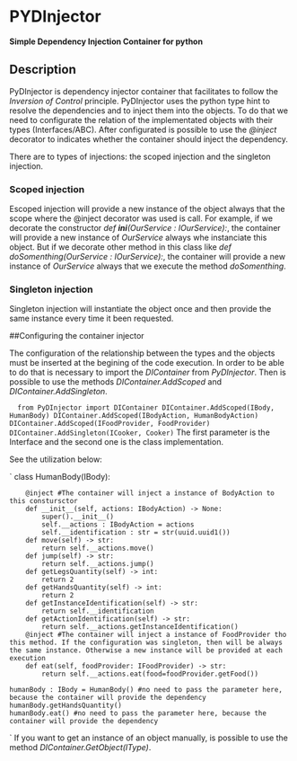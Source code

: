 # PYDInjector
**Simple Dependency Injection Container for python**

## Description

PyDInjector is dependency injector container that facilitates to follow the *Inversion of Control* principle. PyDInjector uses the python type hint to
resolve the dependencies and to inject them into the objects. To do that we need to configurate the relation of the implementated objects with their types
(Interfaces/ABC). After configurated is possible to use the *@inject* decorator to indicates whether the container should inject the dependency.

There are to types of injections: the scoped injection and the singleton injection.

### Scoped injection

Escoped injection will provide a new instance of the object always that the scope where the @inject decorator was used is call. For example, if we decorate
the constructor *def __ini__(OurService : IOurService):*, the container will provide a new instance of *OurService* always whe instanciate this object. But 
if we decorate other method in this class like *def doSomenthing(OurService : IOurService):*, the container will provide a new instance of *OurService* 
always that we execute the method *doSomenthing*.

### Singleton injection

Singleton injection will instantiate the object once and then provide the same instance every time it been requested.

##Configuring the container injector

The configuration of the relationship between the types and the objects must be inserted at the begining of the code execution. In order to be able to 
do that is necessary to import the  *DIContainer* from *PyDInjector*. Then is possible to use the methods 
*DIContainer.AddScoped* and *DIContainer.AddSingleton*.

`   from PyDInjector import DIContainer
    DIContainer.AddScoped(IBody, HumanBody)
    DIContainer.AddScoped(IBodyAction, HumanBodyAction)
    DIContainer.AddScoped(IFoodProvider, FoodProvider)
    DIContainer.AddSingleton(ICooker, Cooker)
`
The first parameter is the Interface and the second one is the class implementation.

See the utilization below:

`
    class HumanBody(IBody):    

        @inject #The container will inject a instance of BodyAction to this constursctor
        def __init__(self, actions: IBodyAction) -> None:        
            super().__init__()
            self.__actions : IBodyAction = actions
            self.__identification : str = str(uuid.uuid1())    
        def move(self) -> str:
            return self.__actions.move()
        def jump(self) -> str:
            return self.__actions.jump()
        def getLegsQuantity(self) -> int:
            return 2
        def getHandsQuantity(self) -> int:
            return 2
        def getInstanceIdentification(self) -> str:
            return self.__identification
        def getActionIdentification(self) -> str:
            return self.__actions.getInstanceIdentification()
        @inject #The container will inject a instance of FoodProvider tho this method. If the configuration was singleton, then will be always the same instance. Otherwise a new instance will be provided at each execution 
        def eat(self, foodProvider: IFoodProvider) -> str:
            return self.__actions.eat(food=foodProvider.getFood())
        
    humanBody : IBody = HumanBody() #no need to pass the parameter here, because the container will provide the dependency       
    humanBody.getHandsQuantity()
    humanBody.eat() #no need to pass the parameter here, because the container will provide the dependency       
`
If you want to get an instance of an object manually, is possible to use the method *DIContainer.GetObject(IType)*.

